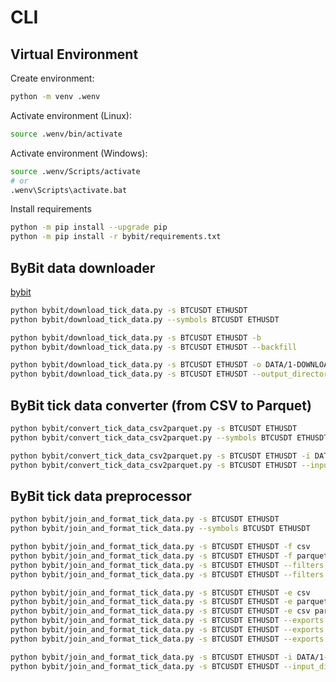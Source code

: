 
# CLI

## Virtual Environment

Create environment:
```sh
python -m venv .wenv
```

Activate environment (Linux):
```sh
source .wenv/bin/activate
```

Activate environment (Windows):
```sh
source .wenv/Scripts/activate
# or
.wenv\Scripts\activate.bat
```

Install requirements
```sh
python -m pip install --upgrade pip
python -m pip install -r bybit/requirements.txt
```

## ByBit data downloader

[bybit](https://public.bybit.com/trading)

```sh
python bybit/download_tick_data.py -s BTCUSDT ETHUSDT
python bybit/download_tick_data.py --symbols BTCUSDT ETHUSDT
```

```sh
python bybit/download_tick_data.py -s BTCUSDT ETHUSDT -b
python bybit/download_tick_data.py -s BTCUSDT ETHUSDT --backfill
```

```sh
python bybit/download_tick_data.py -s BTCUSDT ETHUSDT -o DATA/1-DOWNLOADS
python bybit/download_tick_data.py -s BTCUSDT ETHUSDT --output_directory_path DATA/1-DOWNLOADS
```


## ByBit tick data converter (from CSV to Parquet)

```sh
python bybit/convert_tick_data_csv2parquet.py -s BTCUSDT ETHUSDT
python bybit/convert_tick_data_csv2parquet.py --symbols BTCUSDT ETHUSDT
```

```sh
python bybit/convert_tick_data_csv2parquet.py -s BTCUSDT ETHUSDT -i DATA/1-DOWNLOADS -o DATA/2-CONVERTED
python bybit/convert_tick_data_csv2parquet.py -s BTCUSDT ETHUSDT --input_directory_path DATA/1-DOWNLOADS --output_directory_path DATA/2-CONVERTED
```

## ByBit tick data preprocessor

```sh
python bybit/join_and_format_tick_data.py -s BTCUSDT ETHUSDT
python bybit/join_and_format_tick_data.py --symbols BTCUSDT ETHUSDT
```

```sh
python bybit/join_and_format_tick_data.py -s BTCUSDT ETHUSDT -f csv
python bybit/join_and_format_tick_data.py -s BTCUSDT ETHUSDT -f parquet
python bybit/join_and_format_tick_data.py -s BTCUSDT ETHUSDT --filters csv
python bybit/join_and_format_tick_data.py -s BTCUSDT ETHUSDT --filters parquet
```

```sh
python bybit/join_and_format_tick_data.py -s BTCUSDT ETHUSDT -e csv
python bybit/join_and_format_tick_data.py -s BTCUSDT ETHUSDT -e parquet
python bybit/join_and_format_tick_data.py -s BTCUSDT ETHUSDT -e csv parquet
python bybit/join_and_format_tick_data.py -s BTCUSDT ETHUSDT --exports csv
python bybit/join_and_format_tick_data.py -s BTCUSDT ETHUSDT --exports parquet
python bybit/join_and_format_tick_data.py -s BTCUSDT ETHUSDT --exports csv parquet
```

```sh
python bybit/join_and_format_tick_data.py -s BTCUSDT ETHUSDT -i DATA/1-RAW_TICK -o DATA/2-PREPROCESSED
python bybit/join_and_format_tick_data.py -s BTCUSDT ETHUSDT --input_directory_path DATA/1-RAW_TICK --output_directory_path DATA/2-PREPROCESSED
```
